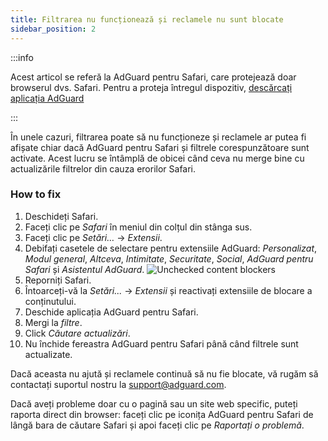 ```yaml
---
title: Filtrarea nu funcționează și reclamele nu sunt blocate
sidebar_position: 2
---
```


:::info

Acest articol se referă la AdGuard pentru Safari, care protejează doar browserul dvs. Safari. Pentru a proteja întregul dispozitiv, [descărcați aplicația AdGuard](https://agrd.io/download-kb-adblock)

:::

În unele cazuri, filtrarea poate să nu funcționeze și reclamele ar putea fi afișate chiar dacă AdGuard pentru Safari și filtrele corespunzătoare sunt activate. Acest lucru se întâmplă de obicei când ceva nu merge bine cu actualizările filtrelor din cauza erorilor Safari.

### How to fix

1. Deschideți Safari.
2. Faceți clic pe _Safari_ în meniul din colțul din stânga sus.
3. Faceți clic pe _Setări…_ → _Extensii_.
4. Debifați casetele de selectare pentru extensiile AdGuard: _Personalizat_, _Modul general_, _Altceva_, _Intimitate_, _Securitate_, _Social_, _AdGuard pentru Safari_ și _Asistentul AdGuard_.
    ![Unchecked content blockers](https://cdn.adtidy.org/content/Kb/ad_blocker/safari/adg-safari-unchecked-cbs.png)
5. Reporniți Safari.
6. Întoarceți-vă la _Setări..._ → _Extensii_ și reactivați extensiile de blocare a conținutului.
7. Deschide aplicația AdGuard pentru Safari.
8. Mergi la _filtre_.
9. Click _Căutare actualizări_.
10. Nu închide fereastra AdGuard pentru Safari până când filtrele sunt actualizate.

Dacă aceasta nu ajută și reclamele continuă să nu fie blocate, vă rugăm să contactați suportul nostru la support@adguard.com.

Dacă aveți probleme doar cu o pagină sau un site web specific, puteți raporta direct din browser: faceți clic pe iconița AdGuard pentru Safari de lângă bara de căutare Safari și apoi faceți clic pe _Raportați o problemă_.
